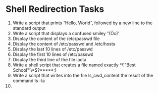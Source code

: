 # Shell Redirection Tasks
1. Write a script that prints “Hello, World”, followed by a new line to the standard output
2. Write a script that displays a confused smiley "(Ôo)' 
3. Display the content of the /etc/passwd file
4. Display the content of /etc/passwd and /etc/hosts
5. Display the last 10 lines of /etc/passwd
6. Display the first 10 lines of /etc/passwd
7. Display the third line of the file iacta 
8. Write a shell script that creates a file named exactly \*\\'"Best School"\'\\*$\?\*\*\*\*\*:)
9. Write a script that writes into the file ls_cwd_content the result of the command ls -la
10.     
